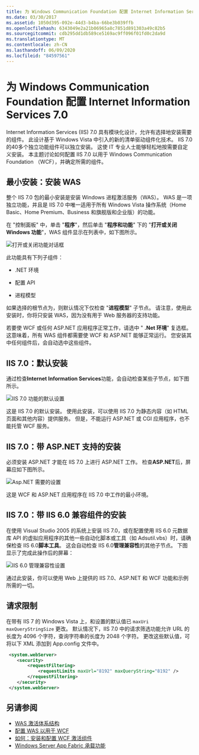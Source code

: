 ```yaml
---
title: 为 Windows Communication Foundation 配置 Internet Information Services 7.0
ms.date: 03/30/2017
ms.assetid: 1050d395-092e-44d3-b4ba-66be3b039ffb
ms.openlocfilehash: 6343049e2a21b06965a8c7851d891303a49c82b5
ms.sourcegitcommit: cdb295dd1db589ce5169ac9ff096f01fd0c2da9d
ms.translationtype: MT
ms.contentlocale: zh-CN
ms.lasthandoff: 06/09/2020
ms.locfileid: "84597561"
---
```

# <a name="configuring-internet-information-services-70-for-windows-communication-foundation"></a>为 Windows Communication Foundation 配置 Internet Information Services 7.0

Internet Information Services (IIS) 7.0 具有模块化设计，允许有选择地安装需要的组件。 此设计基于 Windows Vista 中引入的新的清单驱动组件化技术。 IIS 7.0 的40多个独立功能组件可以独立安装。 这使 IT 专业人士能够轻松地按需要自定义安装。 本主题讨论如何配置 IIS 7.0 以用于 Windows Communication Foundation （WCF），并确定所需的组件。

## <a name="minimal-installation-installing-was"></a>最小安装：安装 WAS
 整个 IIS 7.0 包的最小安装是安装 Windows 进程激活服务（WAS）。 WAS 是一项独立功能，并且是 IIS 7.0 中唯一适用于所有 Windows Vista 操作系统（Home Basic、Home Premium、Business 和旗舰版和企业版）的功能。

 在 "控制面板" 中，单击 "**程序**"，然后单击 "**程序和功能**" 下的 "**打开或关闭 Windows 功能**"，WAS 组件显示在列表中，如下图所示。

 ![打开或关闭功能对话框](media/wcfc-turnfeaturesonoroffs.gif "wcfc_TurnFeaturesOnOrOffs")

 此功能具有下列子组件：

- .NET 环境

- 配置 API

- 进程模型

 如果选择的根节点为，则默认情况下仅检查 "**进程模型**" 子节点。 请注意，使用此安装时，你将只安装 WAS，因为没有用于 Web 服务器的支持功能。

 若要使 WCF 或任何 ASP.NET 应用程序正常工作，请选中 " **.Net 环境**" 复选框。 这意味着，所有 WAS 组件都需要使 WCF 和 ASP.NET 能够正常运行。 您安装其中任何组件后，会自动选中这些组件。

## <a name="iis-70-default-installation"></a>IIS 7.0：默认安装
 通过检查**Internet Information Services**功能，会自动检查某些子节点，如下图所示。

 ![IIS 7.0 功能的默认设置](media/wcfc-turningfeaturesonoroff2.gif "wcfc_TurningFeaturesOnOrOff2")

 这是 IIS 7.0 的默认安装。 使用此安装，可以使用 IIS 7.0 为静态内容（如 HTML 页面和其他内容）提供服务。 但是，不能运行 ASP.NET 或 CGI 应用程序，也不能托管 WCF 服务。

## <a name="iis-70-installation-with-aspnet-support"></a>IIS 7.0：带 ASP.NET 支持的安装
 必须安装 ASP.NET 才能在 IIS 7.0 上进行 ASP.NET 工作。 检查**ASP.NET**后，屏幕应如下图所示。

 ![Asp.NET 需要的设置](media/wcfc-trunfeaturesonoroff3s.gif "wcfc_TrunFeaturesOnOrOFf3s")

 这是 WCF 和 ASP.NET 应用程序在 IIS 7.0 中工作的最小环境。

## <a name="iis-70-installation-with-iis-60-compatibility-components"></a>IIS 7.0：带 IIS 6.0 兼容组件的安装
 在使用 Visual Studio 2005 的系统上安装 IIS 7.0，或在配置使用 IIS 6.0 元数据库 API 的虚拟应用程序的其他一些自动化脚本或工具（如 Adsutil.vbs）时，请确保检查 IIS 6.0**脚本工具**。 这会自动检查 IIS 6.0**管理兼容性**的其他子节点。 下图显示了完成此操作后的屏幕：

 ![IIS 6.0 管理兼容性设置](media/scfc-turnfeaturesonoroff5s.gif "scfc_TurnFeaturesOnOrOff5s")

 通过此安装，你可以使用 Web 上提供的 IIS 7.0、ASP.NET 和 WCF 功能和示例所需的一切。

## <a name="request-limits"></a>请求限制
 在带有 IIS 7 的 Windows Vista 上，和设置的默认值已 `maxUri` `maxQueryStringSize` 更改。 默认情况下，IIS 7.0 中的请求筛选功能允许 URL 的长度为 4096 个字符，查询字符串的长度为 2048 个字符。 更改这些默认值，可将以下 XML 添加到 App.config 文件中。

```xml
 <system.webServer>
    <security>
        <requestFiltering>
            <requestLimits maxUrl="8192" maxQueryString="8192" />
        </requestFiltering>
    </security>
 </system.webServer>
 ```

## <a name="see-also"></a>另请参阅

- [WAS 激活体系结构](was-activation-architecture.md)
- [配置 WAS 以用于 WCF](configuring-the-wpa--service-for-use-with-wcf.md)
- [如何：安装和配置 WCF 激活组件](how-to-install-and-configure-wcf-activation-components.md)
- [Windows Server App Fabric 承载功能](https://docs.microsoft.com/previous-versions/appfabric/ee677189(v=azure.10))
